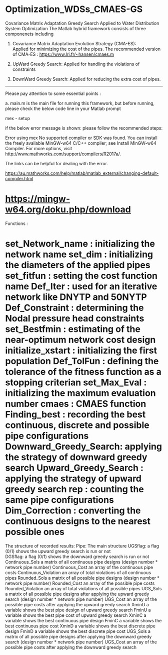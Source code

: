 # Optimization_WDSs_CMAES-GS
Covariance Matrix Adaptation Greedy Search Applied to Water Distribution System Optimization
The Matlab hybrid framework consists of three componenets including 

1. Covariance Matrix Adaptation Evolution Strategy (CMA-ES):  
Applied for minimizing the cost of the pipes.
The recommended version of CMA-ES : https://www.lri.fr/~hansen/cmaes.m

2. UpWard Greedy Search:
Applied for handling the violations of constraints

3. DownWard Greedy Search:
Applied for reducing the extra cost of pipes.
-----------------------------------------------------------------------

Please pay attention to some essential points :

a. main.m  is the main file for running this framework, 
but before running, please check the below code line in your Matlab prompt 


mex - setup


if the below error message is shown: please follow the recommended steps:

Error using mex
No supported compiler or SDK was found. You can install the freely available MinGW-w64 C/C++ compiler; 
see Install MinGW-w64 Compiler.
For more options, visit http://www.mathworks.com/support/compilers/R2017a/.

The links can be helpful for dealing with the error.

https://au.mathworks.com/help/matlab/matlab_external/changing-default-compiler.html

https://mingw-w64.org/doku.php/download
======================================================================
Functions :

set_Network_name      :     initializing the network name 
set_dim               :     initializing the diameters of the applied pipes
set_fitfun            :     setting the cost function name 
Def_Iter              :     used for an iterative network like DNYTP and 50NYTP
Def_Constraint        :     determining the Nodal pressure head constraints
set_Bestfmin          :     estimating of the near-optimum network cost design 
initialize_xstart     :     initializing the first population
Def_TolFun            :     defining the tolerance of the fitness function as a stopping criterian
set_Max_Eval          :     initializing the maximum evaluation number
cmaes                 :     CMAES function
Finding_best          :     recording the best continuous, discrete and possible pipe configurations     
Downward_Greedy_Search:     applying the strategy of downward greedy search 
Upward_Greedy_Search  :     applying the strategy of upward greedy search
rep                   :     counting the same pipe configurations
Dim_Correction        :     converting the continuous designs to the nearest possible ones
=======================================================================
The structure of recorded results:
Pipe:                The main structure
UGSflag:             a flag (0/1) shows the upward greedy search is run or not                  
DGSflag:             a flag (0/1) shows the downward greedy search is run or not
Continuous_Sols      a matrix of all continuous pipe designs (design number * network pipe number)
Continuous_Cost      an array of the continuous pipe costs 
Continuous_Violation an array of total violations of all continuous pipes
Rounded_Sols         a matrix of all possible pipe designs (design number * network pipe number)
Rounded_Cost         an array of the possible pipe costs 
Rounded_Violation    an array of total violations of all possible pipes
UGS_Sols             a matrix of all possible pipe designs after applying the upward greedy search (design number * network pipe number)
UGS_Cost             an array of the possible pipe costs after applying the upward greedy search
XminU                a variable shows the best pipe design of upward greedy search
FminU                a variable shows the best pipe cost of upward greedy search
XminC                a variable shows the best continuous pipe design 
FminC                a variable shows the best continuous pipe cost 
XminD                a variable shows the best discrete pipe design 
FminD                a variable shows the best discrete pipe cost
UGS_Sols             a matrix of all possible pipe designs after applying the downward greedy search (design number * network pipe number)
UGS_Cost             an array of the possible pipe costs after applying the downward greedy search             
